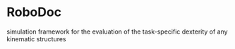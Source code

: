 # RoboDoc
simulation framework for the evaluation of the task-specific dexterity of any kinematic structures 
